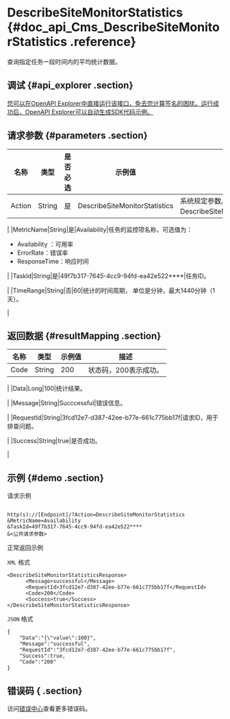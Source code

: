 # DescribeSiteMonitorStatistics {#doc_api_Cms_DescribeSiteMonitorStatistics .reference}

查询指定任务一段时间内的平均统计数据。

## 调试 {#api_explorer .section}

[您可以在OpenAPI Explorer中直接运行该接口，免去您计算签名的困扰。运行成功后，OpenAPI Explorer可以自动生成SDK代码示例。](https://api.aliyun.com/#product=Cms&api=DescribeSiteMonitorStatistics&type=RPC&version=2019-01-01)

## 请求参数 {#parameters .section}

|名称|类型|是否必选|示例值|描述|
|--|--|----|---|--|
|Action|String|是|DescribeSiteMonitorStatistics|系统规定参数。取值：DescribeSiteMonitorStatistics。

 |
|MetricName|String|是|Availability|任务的监控项名称，可选值为：

 -   Availability ：可用率
-   ErrorRate：错误率
-   ResponseTime：响应时间

 |
|TaskId|String|是|49f7b317-7645-4cc9-94fd-ea42e522\*\*\*\*|任务ID。

 |
|TimeRange|String|否|60|统计的时间周期， 单位是分钟，最大1440分钟（1天）。

 |

## 返回数据 {#resultMapping .section}

|名称|类型|示例值|描述|
|--|--|---|--|
|Code|String|200|状态码，200表示成功。

 |
|Data|Long|100|统计结果。

 |
|Message|String|Succcessful|错误信息。

 |
|RequestId|String|3fcd12e7-d387-42ee-b77e-661c775bb17f|请求ID，用于排查问题。

 |
|Success|String|true|是否成功。

 |

## 示例 {#demo .section}

请求示例

``` {#request_demo}

http(s)://[Endpoint]/?Action=DescribeSiteMonitorStatistics
&MetricName=Availability
&TaskId=49f7b317-7645-4cc9-94fd-ea42e522****
&<公共请求参数>

```

正常返回示例

`XML` 格式

``` {#xml_return_success_demo}
<DescribeSiteMonitorStatisticsResponse>
      <Message>successful</Message>
      <RequestId>3fcd12e7-d387-42ee-b77e-661c775bb17f</RequestId>
      <Code>200</Code>
      <Success>true</Success>
</DescribeSiteMonitorStatisticsResponse>
```

`JSON` 格式

``` {#json_return_success_demo}
{
	"Data":"{\"value\":100}",
	"Message":"successful",
	"RequestId":"3fcd12e7-d387-42ee-b77e-661c775bb17f",
	"Success":true,
	"Code":"200"
}
```

## 错误码 { .section}

访问[错误中心](https://error-center.aliyun.com/status/product/Cms)查看更多错误码。

